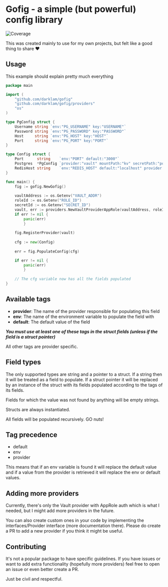# Gofig - a simple (but powerful) config library
![Coverage](https://img.shields.io/badge/Coverage-78.8%25-brightgreen)

This was created mainly to use for my own projects, but felt like a good thing to share ❤️

## Usage

This example should explain pretty much everything

```go
package main

import (
	"github.com/darklam/gofig"
	"github.com/darklam/gofig/providers"
	"os"
)

type PgConfig struct {
	Username string `env:"PG_USERNAME" key:"USERNAME"`
	Password string `env:"PG_PASSWORD" key:"PASSWORD"`
	Host     string `env:"PG_HOST" key:"HOST"`
	Port     string `env:"PG_PORT" key:"PORT"`
}

type Config struct {
	Port      string    `env:"PORT" default:"3000"`
	Postgres  *PgConfig `provider:"vault" mountPath:"kv" secretPath:"postgres"`
	RedisHost string    `env:"REDIS_HOST" default:"localhost" provider:"vault" mountPath:"kv" secretPath:"redis" key:"HOST"`
}

func main() {
	fig := gofig.NewGofig()
	
	vaultAddress := os.Getenv("VAULT_ADDR")
	roleId := os.Getenv("ROLE_ID")
	secretId := os.Getenv("SECRET_ID")
	vault, err := providers.NewVaultProviderAppRole(vaultAddress, roleId, secretId)
	if err != nil {
		panic(err)
        }
	
	fig.RegisterProvider(vault)
	
	cfg := new(Config)
	
	err = fig.PopulateConfig(cfg)

	if err != nil {
		panic(err)
        }
	
    // The cfg variable now has all the fields populated
}
```

## Available tags

* **provider**: The name of the provider responsible for populating this field
* **env**: The name of the environment variable to populate the field with
* **default**: The default value of the field

**_You must use at least one of these tags in the struct fields (unless if the field is a struct pointer)_**

All other tags are provider specific.

## Field types

The only supported types are string and a pointer to a struct. If a string then it will be treated
as a field to populate. If a struct pointer it will be replaced by an instance of the struct with its 
fields populated according to the tags of its fields.

Fields for which the value was not found by anything will be empty strings.

Structs are always instantiated.

All fields will be populated recursively. GO nuts!

## Tag precedence

* default
* env
* provider

This means that if an env variable is found it will replace the default value and if a value from the
provider is retrieved it will replace the env or default values.

## Adding more providers

Currently, there's only the Vault provider with AppRole auth which is what I needed, but I might add more
providers in the future.

You can also create custom ones in your code by implementing the interfaces/Provider
interface (more documentation there). Please do create a PR to add a new provider if you think it might be useful.

## Contributing

It's not a popular package to have specific guidelines. If you have issues or want to add extra functionality
(hopefully more providers) feel free to open an issue or even better create a PR.

Just be civil and respectful.